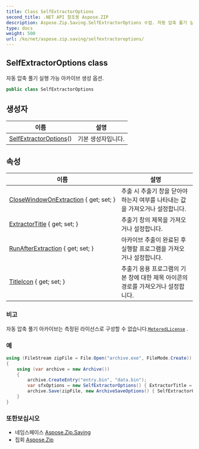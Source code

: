 ```yaml
---
title: Class SelfExtractorOptions
second_title: .NET API 참조용 Aspose.ZIP
description: Aspose.Zip.Saving.SelfExtractorOptions 수업. 자동 압축 풀기 실행 가능 아카이브 생성 옵션.
type: docs
weight: 500
url: /ko/net/aspose.zip.saving/selfextractoroptions/
---
```

## SelfExtractorOptions class

자동 압축 풀기 실행 가능 아카이브 생성 옵션.

```csharp
public class SelfExtractorOptions
```

## 생성자

| 이름 | 설명 |
| --- | --- |
| [SelfExtractorOptions](selfextractoroptions/)() | 기본 생성자입니다. |

## 속성

| 이름 | 설명 |
| --- | --- |
| [CloseWindowOnExtraction](../../aspose.zip.saving/selfextractoroptions/closewindowonextraction/) { get; set; } | 추출 시 추출기 창을 닫아야 하는지 여부를 나타내는 값을 가져오거나 설정합니다. |
| [ExtractorTitle](../../aspose.zip.saving/selfextractoroptions/extractortitle/) { get; set; } | 추출기 창의 제목을 가져오거나 설정합니다. |
| [RunAfterExtraction](../../aspose.zip.saving/selfextractoroptions/runafterextraction/) { get; set; } | 아카이브 추출이 완료된 후 실행할 프로그램을 가져오거나 설정합니다. |
| [TitleIcon](../../aspose.zip.saving/selfextractoroptions/titleicon/) { get; set; } | 추출기 응용 프로그램의 기본 창에 대한 제목 아이콘의 경로를 가져오거나 설정합니다. |

### 비고

자동 압축 풀기 아카이브는 측정된 라이선스로 구성할 수 없습니다.[`MeteredLicense`](../../aspose.zip/meteredlicense/) .

### 예

```csharp
using (FileStream zipFile = File.Open("archive.exe", FileMode.Create))
{
    using (var archive = new Archive())
    {
        archive.CreateEntry("entry.bin", "data.bin");
        var sfxOptions = new SelfExtractorOptions() { ExtractorTitle = "Extractor", CloseWindowOnExtraction = true, TitleIcon = "C:\pictorgam.ico" };
        archive.Save(zipFile, new ArchiveSaveOptions() { SelfExtractorOptions = sfxOptions });
    }
}
```

### 또한보십시오

* 네임스페이스 [Aspose.Zip.Saving](../../aspose.zip.saving/)
* 집회 [Aspose.Zip](../../)


